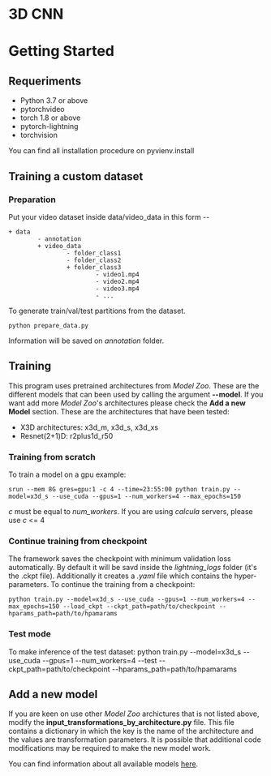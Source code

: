 # 3D CNN

# Getting Started
## Requeriments
* Python 3.7 or above
* pytorchvideo
* torch 1.8 or above
* pytorch-lightning
* torchvision

You can find all installation procedure on pyvienv.install

## Training a custom dataset
### Preparation
Put your video dataset inside data/video_data in this form --

```
+ data
        - annotation
        + video_data
                - folder_class1
                - folder_class2
                + folder_class3
                        - video1.mp4
                        - video2.mp4
                        - video3.mp4
                        - ...        
```

To generate train/val/test partitions from the dataset.

```
python prepare_data.py
```
Information will be saved on *annotation* folder.

## Training
This program uses pretrained architectures from *Model Zoo*. These are the different models that can been used by calling the argument **--model**. If you want add more *Model Zoo*'s architectures please check the **Add a new Model** section. These are the architectures that have been tested:
* X3D architectures: x3d_m, x3d_s, x3d_xs
* Resnet(2+1)D: r2plus1d_r50

### Training from scratch
To train a model on a gpu example:

```
srun --mem 8G gres=gpu:1 -c 4 --time=23:55:00 python train.py --model=x3d_s --use_cuda --gpus=1 --num_workers=4 --max_epochs=150
```
*c* must be equal to *num_workers*. If you are using *calcula* servers, please use *c* <= 4

### Continue training from checkpoint
The framework saves the checkpoint with minimum validation loss automatically. By default it will be savd inside the *lightning_logs* folder (it's the .ckpt file). Additionally it creates a *.yaml* file which contains the hyper-parameters. To continue the training from a checkpoint:

```
python train.py --model=x3d_s --use_cuda --gpus=1 --num_workers=4 --max_epochs=150 --load_ckpt --ckpt_path=path/to/checkpoint --hparams_path=path/to/hpamarams
```

### Test mode
To make inference of the test dataset:
python train.py --model=x3d_s --use_cuda --gpus=1 --num_workers=4 --test --ckpt_path=path/to/checkpoint --hparams_path=path/to/hpamarams

## Add a new model
If you are keen on use other *Model Zoo* archictures that is not listed above, modify the **input_transformations_by_architecture.py** file. This file contains a dictionary in which the key is the name of the architecture and the values are transformation parameters. It is possible that additional code modifications may be required to make the new model work.

You can find information about all available models [here](https://pytorchvideo.readthedocs.io/en/latest/model_zoo.html).
